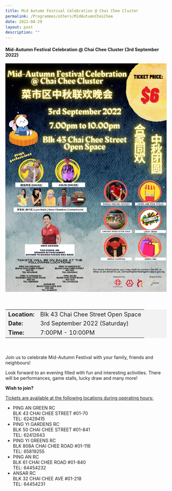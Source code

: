 ```yaml
---
title: Mid Autumn Festival Celebration @ Chai Chee Cluster
permalink: /Programmes/others/MidAutumnChaiChee
date: 2022-08-29
layout: post
description: ""
---
```

#### Mid-Autumn Festival Celebration @ Chai Chee Cluster (3rd September 2022)
<img
src="/images/Programmes%20(September%202022)/Chai%20Chee%20Cluster%20MidAutumn.jpeg" style="width:600px; height:auto">		 

<div style="padding:20px 0 20px 0">
	<table  style="font-size:130%; background-color:#f2f2f2">
		<tbody>
			<tr>
				 <td><b>Location:</b></td><td>BIk 43 Chai Chee Street
Open Space</td>
			</tr>
			<tr>
			 <td><b>Date:</b></td><td>3rd September 2022 (Saturday)</td>
			</tr>
			<tr>
				<td> <b>Time:</b> </td><td>7:00PM - 10:00PM</td>
			</tr>
		</tbody>
	</table>
</div>

<div>
	<p>
Join us to celebrate Mid-Autumn Festival with your family, friends and neighbours! 

Look forward to an evening filled with fun and interesting activities. There will be performances, game stalls, lucky draw and many more!</p>
		
<b>Wish to join?</b>

<div><u>Tickets are available at the following locations during operating hours:</u></div>
	
<ul>
	<li>PING AN GREEN RC<div>
BLK 43 CHAI CHEE STREET #01-70<div>
TEL: 62429415
			<li>PING YI GARDENS RC<div>
BLK 50 CHAI CHEE STREET #01-841<div>
TEL: 62412643
					<li>PING YI GREENS RC<div>
BLK 808A CHAI CHEE ROAD #01-116<div>
TEL: 65819255
			<li>PING AN RC<div>
BLK 61 CHAI CHEE ROAD #01-840<div>
TEL: 64454232
							<li>ANSAR RC<div>
BLK 32 CHAI CHEE AVE #01-218<div>
TEL: 64454231</li>



</ul>